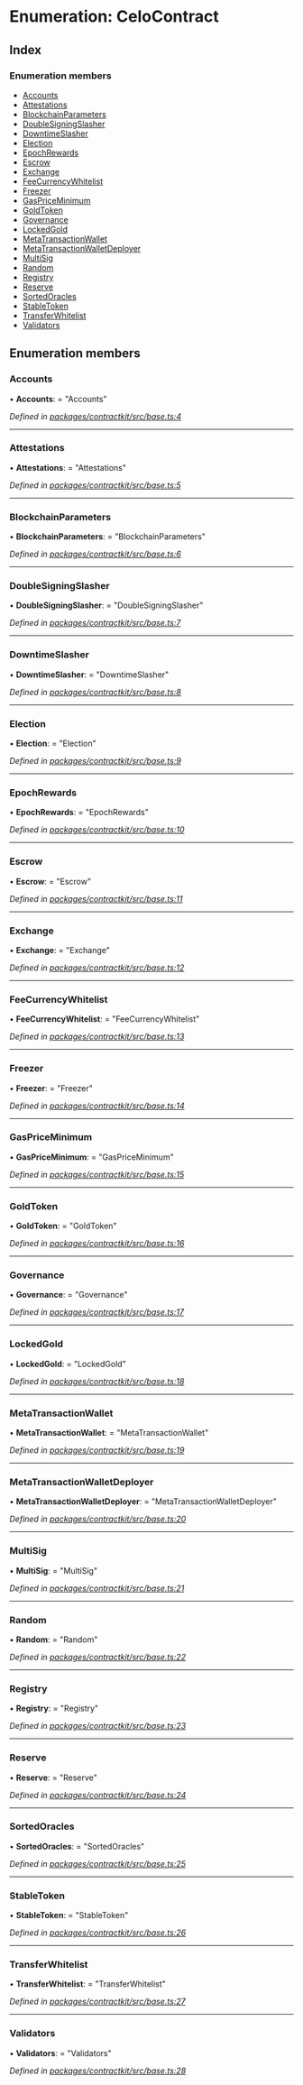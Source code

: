 # Enumeration: CeloContract

## Index

### Enumeration members

* [Accounts](_contractkit_src_base_.celocontract.md#accounts)
* [Attestations](_contractkit_src_base_.celocontract.md#attestations)
* [BlockchainParameters](_contractkit_src_base_.celocontract.md#blockchainparameters)
* [DoubleSigningSlasher](_contractkit_src_base_.celocontract.md#doublesigningslasher)
* [DowntimeSlasher](_contractkit_src_base_.celocontract.md#downtimeslasher)
* [Election](_contractkit_src_base_.celocontract.md#election)
* [EpochRewards](_contractkit_src_base_.celocontract.md#epochrewards)
* [Escrow](_contractkit_src_base_.celocontract.md#escrow)
* [Exchange](_contractkit_src_base_.celocontract.md#exchange)
* [FeeCurrencyWhitelist](_contractkit_src_base_.celocontract.md#feecurrencywhitelist)
* [Freezer](_contractkit_src_base_.celocontract.md#freezer)
* [GasPriceMinimum](_contractkit_src_base_.celocontract.md#gaspriceminimum)
* [GoldToken](_contractkit_src_base_.celocontract.md#goldtoken)
* [Governance](_contractkit_src_base_.celocontract.md#governance)
* [LockedGold](_contractkit_src_base_.celocontract.md#lockedgold)
* [MetaTransactionWallet](_contractkit_src_base_.celocontract.md#metatransactionwallet)
* [MetaTransactionWalletDeployer](_contractkit_src_base_.celocontract.md#metatransactionwalletdeployer)
* [MultiSig](_contractkit_src_base_.celocontract.md#multisig)
* [Random](_contractkit_src_base_.celocontract.md#random)
* [Registry](_contractkit_src_base_.celocontract.md#registry)
* [Reserve](_contractkit_src_base_.celocontract.md#reserve)
* [SortedOracles](_contractkit_src_base_.celocontract.md#sortedoracles)
* [StableToken](_contractkit_src_base_.celocontract.md#stabletoken)
* [TransferWhitelist](_contractkit_src_base_.celocontract.md#transferwhitelist)
* [Validators](_contractkit_src_base_.celocontract.md#validators)

## Enumeration members

###  Accounts

• **Accounts**: = "Accounts"

*Defined in [packages/contractkit/src/base.ts:4](https://github.com/celo-org/celo-monorepo/blob/master/packages/contractkit/src/base.ts#L4)*

___

###  Attestations

• **Attestations**: = "Attestations"

*Defined in [packages/contractkit/src/base.ts:5](https://github.com/celo-org/celo-monorepo/blob/master/packages/contractkit/src/base.ts#L5)*

___

###  BlockchainParameters

• **BlockchainParameters**: = "BlockchainParameters"

*Defined in [packages/contractkit/src/base.ts:6](https://github.com/celo-org/celo-monorepo/blob/master/packages/contractkit/src/base.ts#L6)*

___

###  DoubleSigningSlasher

• **DoubleSigningSlasher**: = "DoubleSigningSlasher"

*Defined in [packages/contractkit/src/base.ts:7](https://github.com/celo-org/celo-monorepo/blob/master/packages/contractkit/src/base.ts#L7)*

___

###  DowntimeSlasher

• **DowntimeSlasher**: = "DowntimeSlasher"

*Defined in [packages/contractkit/src/base.ts:8](https://github.com/celo-org/celo-monorepo/blob/master/packages/contractkit/src/base.ts#L8)*

___

###  Election

• **Election**: = "Election"

*Defined in [packages/contractkit/src/base.ts:9](https://github.com/celo-org/celo-monorepo/blob/master/packages/contractkit/src/base.ts#L9)*

___

###  EpochRewards

• **EpochRewards**: = "EpochRewards"

*Defined in [packages/contractkit/src/base.ts:10](https://github.com/celo-org/celo-monorepo/blob/master/packages/contractkit/src/base.ts#L10)*

___

###  Escrow

• **Escrow**: = "Escrow"

*Defined in [packages/contractkit/src/base.ts:11](https://github.com/celo-org/celo-monorepo/blob/master/packages/contractkit/src/base.ts#L11)*

___

###  Exchange

• **Exchange**: = "Exchange"

*Defined in [packages/contractkit/src/base.ts:12](https://github.com/celo-org/celo-monorepo/blob/master/packages/contractkit/src/base.ts#L12)*

___

###  FeeCurrencyWhitelist

• **FeeCurrencyWhitelist**: = "FeeCurrencyWhitelist"

*Defined in [packages/contractkit/src/base.ts:13](https://github.com/celo-org/celo-monorepo/blob/master/packages/contractkit/src/base.ts#L13)*

___

###  Freezer

• **Freezer**: = "Freezer"

*Defined in [packages/contractkit/src/base.ts:14](https://github.com/celo-org/celo-monorepo/blob/master/packages/contractkit/src/base.ts#L14)*

___

###  GasPriceMinimum

• **GasPriceMinimum**: = "GasPriceMinimum"

*Defined in [packages/contractkit/src/base.ts:15](https://github.com/celo-org/celo-monorepo/blob/master/packages/contractkit/src/base.ts#L15)*

___

###  GoldToken

• **GoldToken**: = "GoldToken"

*Defined in [packages/contractkit/src/base.ts:16](https://github.com/celo-org/celo-monorepo/blob/master/packages/contractkit/src/base.ts#L16)*

___

###  Governance

• **Governance**: = "Governance"

*Defined in [packages/contractkit/src/base.ts:17](https://github.com/celo-org/celo-monorepo/blob/master/packages/contractkit/src/base.ts#L17)*

___

###  LockedGold

• **LockedGold**: = "LockedGold"

*Defined in [packages/contractkit/src/base.ts:18](https://github.com/celo-org/celo-monorepo/blob/master/packages/contractkit/src/base.ts#L18)*

___

###  MetaTransactionWallet

• **MetaTransactionWallet**: = "MetaTransactionWallet"

*Defined in [packages/contractkit/src/base.ts:19](https://github.com/celo-org/celo-monorepo/blob/master/packages/contractkit/src/base.ts#L19)*

___

###  MetaTransactionWalletDeployer

• **MetaTransactionWalletDeployer**: = "MetaTransactionWalletDeployer"

*Defined in [packages/contractkit/src/base.ts:20](https://github.com/celo-org/celo-monorepo/blob/master/packages/contractkit/src/base.ts#L20)*

___

###  MultiSig

• **MultiSig**: = "MultiSig"

*Defined in [packages/contractkit/src/base.ts:21](https://github.com/celo-org/celo-monorepo/blob/master/packages/contractkit/src/base.ts#L21)*

___

###  Random

• **Random**: = "Random"

*Defined in [packages/contractkit/src/base.ts:22](https://github.com/celo-org/celo-monorepo/blob/master/packages/contractkit/src/base.ts#L22)*

___

###  Registry

• **Registry**: = "Registry"

*Defined in [packages/contractkit/src/base.ts:23](https://github.com/celo-org/celo-monorepo/blob/master/packages/contractkit/src/base.ts#L23)*

___

###  Reserve

• **Reserve**: = "Reserve"

*Defined in [packages/contractkit/src/base.ts:24](https://github.com/celo-org/celo-monorepo/blob/master/packages/contractkit/src/base.ts#L24)*

___

###  SortedOracles

• **SortedOracles**: = "SortedOracles"

*Defined in [packages/contractkit/src/base.ts:25](https://github.com/celo-org/celo-monorepo/blob/master/packages/contractkit/src/base.ts#L25)*

___

###  StableToken

• **StableToken**: = "StableToken"

*Defined in [packages/contractkit/src/base.ts:26](https://github.com/celo-org/celo-monorepo/blob/master/packages/contractkit/src/base.ts#L26)*

___

###  TransferWhitelist

• **TransferWhitelist**: = "TransferWhitelist"

*Defined in [packages/contractkit/src/base.ts:27](https://github.com/celo-org/celo-monorepo/blob/master/packages/contractkit/src/base.ts#L27)*

___

###  Validators

• **Validators**: = "Validators"

*Defined in [packages/contractkit/src/base.ts:28](https://github.com/celo-org/celo-monorepo/blob/master/packages/contractkit/src/base.ts#L28)*

